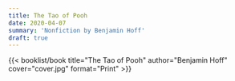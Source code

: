 ```yaml
---
title: The Tao of Pooh
date: 2020-04-07
summary: 'Nonfiction by Benjamin Hoff'
draft: true
---
```


{{< booklist/book
title="The Tao of Pooh"
author="Benjamin Hoff"
cover="cover.jpg"
format="Print" >}}
